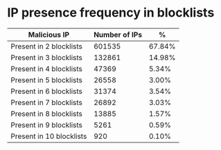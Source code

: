# IP presence frequency in blocklists
| Malicious IP | Number of IPs | % |
|----|----|----|
| Present in 2 blocklists | 601535 | 67.84% |
| Present in 3 blocklists | 132861 | 14.98% |
| Present in 4 blocklists | 47369 | 5.34% |
| Present in 5 blocklists | 26558 | 3.00% |
| Present in 6 blocklists | 31374 | 3.54% |
| Present in 7 blocklists | 26892 | 3.03% |
| Present in 8 blocklists | 13885 | 1.57% |
| Present in 9 blocklists | 5261 | 0.59% |
| Present in 10 blocklists | 920 | 0.10% |
